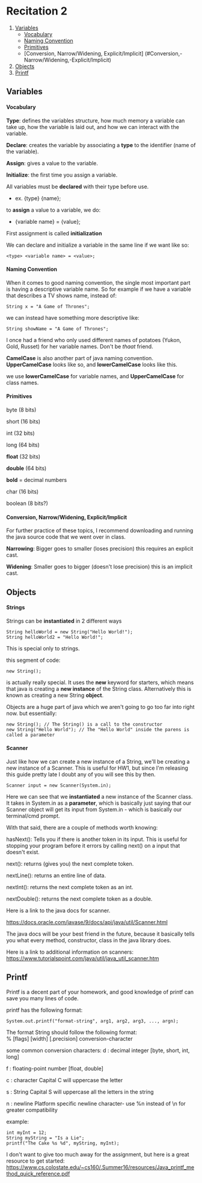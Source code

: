 # Recitation 2

1. [Variables](#variables)
    * [Vocabulary](#vocabulary)
    * [Naming Convention](#naming-convention)
    * [Primitives](#primitives)
    * [Conversion, Narrow/Widening, Explicit/Implicit] (#Conversion,-Narrow/Widening,-Explicit/Implicit)
2. [Objects](#objects)
3. [Printf](#printf)

## Variables

#### Vocabulary

**Type**: defines the variables structure, how much memory a variable can take up, how the variable is laid out, and how we can interact with the variable.

**Declare**: creates the variable by associating a **type** to the identifier (name of the variable).

**Assign**: gives a value to the variable.

**Initialize**: the first time you assign a variable.

All variables must be **declared** with their type before use.
* ex. {type} {name};

to **assign** a value to a variable, we do: 
* {variable name} = {value};

First assignment is called **initialization**

We can declare and initialize a variable in the same line if we want like so:
```
<type> <variable name> = <value>;
```

#### Naming Convention

When it comes to good naming convention, the single most important part is having a descriptive variable name. So for example if we have a variable that describes a TV shows name, instead of:
```
String x = "A Game of Thrones";
```
we can instead have something more descriptive like:
```
String showName = "A Game of Thrones";
```
I once had a friend who only used different names of potatoes (Yukon, Gold, Russet) for her variable names. Don't be *thaat* friend.

**CamelCase** is also another part of java naming convention.
**UpperCamelCase** looks like so, and **lowerCamelCase** looks like this.

we use **lowerCamelCase** for variable names, and **UpperCamelCase** for class names.

#### Primitives
byte (8 bits) 

short (16 bits)

int (32 bits)

long (64 bits)

**float** (32 bits)

**double** (64 bits)

**bold** = decimal numbers

char (16 bits)

boolean (8 bits?)

#### Conversion, Narrow/Widening, Explicit/Implicit
For further practice of these topics, I recommend downloading and running the java source code that we went over in class.

**Narrowing**: Bigger goes to smaller (loses precision)
this requires an explicit cast.
    
**Widening**: Smaller goes to bigger (doesn't lose precision)
this is an implicit cast.


## Objects

#### Strings
Strings can be **instantiated** in 2 different ways
```
String helloWorld = new String("Hello World!");
String helloWorld2 = "Hello World!";
```
This is special only to strings.

this segment of code:
```
new String();
```
is actually really special. It uses the **new** keyword for starters, which means that java is creating a **new instance** of the String class. Alternatively this is known as creating a new String **object**.

Objects are a huge part of java which we aren't going to go too far into right now. but essentially:
```
new String(); // The String() is a call to the constructor
new String("Hello World"); // The "Hello World" inside the parens is called a parameter
```

#### Scanner
Just like how we can create a new instance of a String, we'll be creating a new instance of a Scanner. This is useful for HW1, but since I'm releasing this guide pretty late I doubt any of you will see this by then.

```
Scanner input = new Scanner(System.in);
```
Here we can see that we **instantiated** a new instance of the Scanner class. It takes in System.in as a **parameter**, which is basically just saying that our Scanner object will get its input from System.in - which is basically our terminal/cmd prompt. 

With that said, there are a couple of methods worth knowing:

hasNext(): Tells you if there is another token in its input. This is useful for stopping your program before it errors by calling next() on a input that doesn't exist.

next(): returns (gives you) the next complete token.

nextLine(): returns an entire line of data.

nextInt(): returns the next complete token as an int.

nextDouble(): returns the next complete token as a double.

Here is a link to the java docs for scanner. 

https://docs.oracle.com/javase/9/docs/api/java/util/Scanner.html

The java docs will be your best friend in the future, because it basically tells you what every method, constructor, class in the java library does.


Here is a link to additional information on scanners:
https://www.tutorialspoint.com/java/util/java_util_scanner.htm

## Printf
Printf is a decent part of your homework, and good knowledge of printf can save you many lines of code. 

printf has the following format:
```
System.out.printf("format-string", arg1, arg2, arg3, ..., argn);
```
The format String should follow the following format:       
% [flags] [width] [.precision] conversion-character

some common conversion characters:
d : decimal integer [byte, short, int, long]

f : floating-point number [float, double]

c : character Capital C will uppercase the letter

s : String Capital S will uppercase all the letters in the string

n : newline Platform specific newline character- use %n instead of \n for greater compatibility

example:
```
int myInt = 12;
String myString = "Is a Lie";
printf("The Cake %s %d", myString, myInt);
```
I don't want to give too much away for the assignment, but here is a great resource to get started:
https://www.cs.colostate.edu/~cs160/.Summer16/resources/Java_printf_method_quick_reference.pdf

